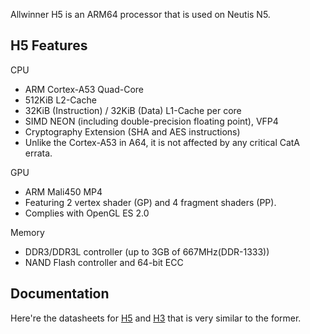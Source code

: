 Allwinner H5 is an ARM64 processor that is used on Neutis N5.

## H5 Features

CPU

* ARM Cortex-A53 Quad-Core
* 512KiB L2-Cache
* 32KiB (Instruction) / 32KiB (Data) L1-Cache per core
* SIMD NEON (including double-precision floating point), VFP4
* Cryptography Extension (SHA and AES instructions)
* Unlike the Cortex-A53 in A64, it is not affected by any critical CatA errata.

GPU

* ARM Mali450 MP4
* Featuring 2 vertex shader (GP) and 4 fragment shaders (PP).
* Complies with OpenGL ES 2.0

Memory

* DDR3/DDR3L controller (up to 3GB of 667MHz(DDR-1333))
* NAND Flash controller and 64-bit ECC

## Documentation

Here're the datasheets for [H5](http://files.emlid.com/neutis/Allwinner_H5_Datasheet.pdf) and [H3](http://files.emlid.com/neutis/Allwinner_H3_Datasheet.pdf)
that is very similar to the former.
